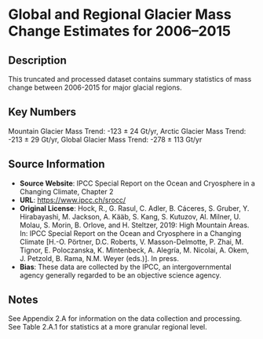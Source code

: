 
# Global and Regional Glacier Mass Change Estimates for 2006–2015

## Description
This truncated and processed dataset contains summary statistics of mass change between 2006-2015 for major glacial regions.

## Key Numbers
Mountain Glacier Mass Trend: -123 ± 24 Gt/yr,
Arctic Glacier Mass Trend: -213 ± 29 Gt/yr,
Global Glacier Mass Trend: -278 ± 113 Gt/yr

## Source Information
* **Source Website**: IPCC Special Report on the Ocean and Cryosphere in a Changing Climate, Chapter 2
* **URL**: https://www.ipcc.ch/srocc/
* **Original License**: Hock, R., G. Rasul, C. Adler, B. Cáceres, S. Gruber, Y. Hirabayashi, M. Jackson, A. Kääb, S. Kang, S. Kutuzov, Al. Milner, U. Molau, S. Morin, B. Orlove, and H. Steltzer, 2019: High Mountain Areas. In: IPCC Special Report on the Ocean and Cryosphere in a Changing Climate [H.-O. Pörtner, D.C. Roberts, V. Masson-Delmotte, P. Zhai, M. Tignor, E. Poloczanska, K. Mintenbeck, A. Alegría, M. Nicolai, A. Okem, J. Petzold, B. Rama, N.M. Weyer (eds.)]. In press.
* **Bias**: These data are collected by the IPCC, an intergovernmental agency generally regarded to be an objective science agency.

## Notes
See Appendix 2.A for information on the data collection and processing. See Table 2.A.1 for statistics at a more granular regional level.
